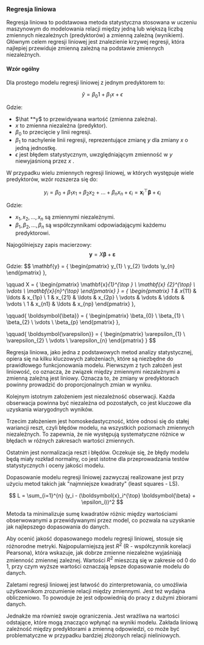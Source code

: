 ### Regresja liniowa

Regresja liniowa to podstawowa metoda statystyczna stosowana w uczeniu maszynowym do modelowania relacji między jedną lub większą liczbą zmiennych niezależnych (predyktorów) a zmienną zależną (wynikiem). Głównym celem regresji liniowej jest znalezienie krzywej regresji, która najlepiej przewiduje zmienną zależną na podstawie zmiennych niezależnych.

#### Wzór ogólny
Dla prostego modelu regresji liniowej z jednym predyktorem to:

$$
\hat y = \beta_0 1 + \beta_1 x + \epsilon
$$

Gdzie:
- $\hat **y$  to przewidywana wartość (zmienna zależna).
- $x$  to zmienna niezależna (predyktor).
- $\beta_0$  to przecięcie y linii regresji.
- $\beta_1$  to nachylenie linii regresji, reprezentujące zmianę $y$  dla zmiany $x$  o jedną jednostkę.
- $\epsilon$  jest błędem statystycznym, uwzględniającym zmienność w $y$  niewyjaśnioną przez $x$ .

W przypadku wielu zmiennych regresji liniowej, w których występuje wiele predyktorów, wzór rozszerza się do:

$$
y_i = \beta_0 + \beta_1 x_1 + \beta_2 x_2 + \ldots + \beta_n x_n + \epsilon_i = \boldsymbol{x}_i^{\top} \boldsymbol{\beta} + \epsilon_i
$$

Gdzie:
- $x_1, x_2, \ldots, x_n$  są zmiennymi niezależnymi.
- $\beta_1, \beta_2, \ldots, \beta_n$  są współczynnikami odpowiadającymi każdemu predyktorowi.

Najogólniejszy zapis macierzowy:
$$
 \mathbf{y} = X {\boldsymbol{\beta }} + {\boldsymbol{\varepsilon }}
$$

Gdzie:
$$
 \mathbf{y} = { 
    \begin{pmatrix} y_{1} \\ y_{2} \\\vdots \\y_{n} \end{pmatrix} 
    },

\qquad X = {
    \begin{pmatrix} \mathbf{x}_{1}^{\top } \\ \mathbf{x} _{2}^{\top} \\ \vdots \\ \mathbf{x}_{n}^{\top} \end{pmatrix} 
    } = {
    \begin{pmatrix} 1 & x_{11} & \ldots & x_{1p} \\ 1 & x_{21} & \ldots & x_{2p} \\ \vdots & \vdots & \ddots & \vdots \\ 1 & x_{n1} & \ldots & x_{np} \end{pmatrix}
    },

\qquad{ \boldsymbol{\beta}} = {
    \begin{pmatrix} \beta_{0} \\ \beta_{1} \\ \beta_{2} \\ \vdots \\ \beta_{p} \end{pmatrix}
    },
    
\qquad{ \boldsymbol{\varepsilon}} = {
    \begin{pmatrix} \varepsilon_{1} \\ \varepsilon_{2} \\ \vdots \\ \varepsilon_{n} \end{pmatrix}
    }
$$

Regresja liniowa, jako jedna z podstawowych metod analizy statystycznej, opiera się na kilku kluczowych założeniach, które są niezbędne do prawidłowego funkcjonowania modelu. Pierwszym z tych założeń jest liniowość, co oznacza, że związek między zmiennymi niezależnymi a zmienną zależną jest liniowy. Oznacza to, że zmiany w predyktorach powinny prowadzić do proporcjonalnych zmian w wyniku.

Kolejnym istotnym założeniem jest niezależność obserwacji. Każda obserwacja powinna być niezależna od pozostałych, co jest kluczowe dla uzyskania wiarygodnych wyników. 

Trzecim założeniem jest homoskedastyczność, które odnosi się do stałej wariancji reszt, czyli błędów modelu, na wszystkich poziomach zmiennych niezależnych. To zapewnia, że nie występują systematyczne różnice w błędach w różnych zakresach wartości zmiennych.

Ostatnim jest normalizacja reszt i błędów. Oczekuje się, że błędy modelu będą miały rozkład normalny, co jest istotne dla przeprowadzania testów statystycznych i oceny jakości modelu.

Dopasowanie modelu regresji liniowej zazwyczaj realizowane jest przy użyciu metod takich jak "najmniejsze kwadraty" (least squares - LS).

$$
L = \sum_{i=1}^{n} (y_i - (\boldsymbol{x}_i^{\top} \boldsymbol{\beta} + \epsilon_i))^2 
$$

Metoda ta minimalizuje sumę kwadratów różnic między wartościami obserwowanymi a przewidywanymi przez model, co pozwala na uzyskanie jak najlepszego dopasowania do danych.

Aby ocenić jakość dopasowanego modelu regresji liniowej, stosuje się różnorodne metryki. Najpopularniejszą jest $R^2$ (R - współczynnik korelacji Pearsona), która wskazuje, jak dobrze zmienne niezależne wyjaśniają zmienność zmiennej zależnej. Wartości $R^2$ mieszczą się w zakresie od 0 do 1, przy czym wyższe wartości oznaczają lepsze dopasowanie modelu do danych. 

Zaletami regresji liniowej jest łatwość do zinterpretowania, co umożliwia użytkownikom zrozumienie relacji między zmiennymi. Jest też wydajna obliczeniowo. To powoduje że jest odpowiednią do pracy z dużymi zbiorami danych.

Jednakże ma również swoje ograniczenia. Jest wrażliwa na wartości odstające, które mogą znacząco wpłynąć na wyniki modelu. Zakłada liniową zależność między predyktorami a zmienną odpowiedzi, co może być problematyczne w przypadku bardziej złożonych relacji nieliniowych.
